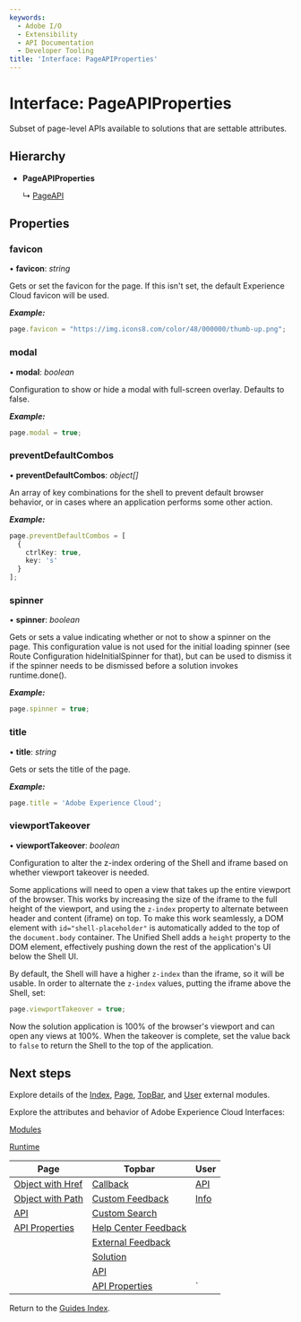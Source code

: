 ```yaml
---
keywords:
  - Adobe I/O
  - Extensibility
  - API Documentation
  - Developer Tooling
title: 'Interface: PageAPIProperties'
---
```


# Interface: PageAPIProperties

Subset of page-level APIs available to solutions that are settable attributes.

## Hierarchy

* **PageAPIProperties**
  
  ↳ [PageAPI](page-pageapi.md)

## Properties

### favicon

• **favicon**: *string*

Gets or set the favicon for the page. If this isn't set, the default Experience Cloud favicon will be used.

***Example:***

```typescript
page.favicon = "https://img.icons8.com/color/48/000000/thumb-up.png";
```

<HorizontalLine/>

### modal

• **modal**: *boolean*

Configuration to show or hide a modal with full-screen overlay. Defaults to false.

***Example:***

```typescript
page.modal = true;
```

<HorizontalLine/>

### preventDefaultCombos

• **preventDefaultCombos**: *object[]*

An array of key combinations for the shell to prevent default browser behavior, or in cases where an application performs some other action.

***Example:***

```typescript
page.preventDefaultCombos = [
  {
    ctrlKey: true,
    key: 's'
  }
];
```

<HorizontalLine/>

### spinner

• **spinner**: *boolean*

Gets or sets a value indicating whether or not to show a spinner on the page. This configuration value is not used for the initial loading spinner (see Route Configuration hideInitialSpinner for that), but can be used to dismiss it if the spinner needs to be dismissed before a solution invokes runtime.done().

***Example:***

```typescript
page.spinner = true;
```

<HorizontalLine/>

### title

• **title**: *string*

Gets or sets the title of the page.

***Example:***

```typescript
page.title = 'Adobe Experience Cloud';
```

<HorizontalLine/>

### viewportTakeover

• **viewportTakeover**: *boolean*

Configuration to alter the z-index ordering of the Shell and iframe based on whether viewport takeover is needed.

Some applications will need to open a view that takes up the entire viewport of the browser. This works by increasing the size of the iframe to the full height of the viewport, and using the `z-index` property to alternate between header and content (iframe) on top. To make this work seamlessly, a DOM element with `id="shell-placeholder"` is automatically added to the top of the `document.body` container. The Unified Shell adds a `height` property to the DOM element, effectively pushing down the rest of the application's UI below the Shell UI.

By default, the Shell will have a higher `z-index` than the iframe, so it will be usable. In order to alternate the `z-index` values, putting the iframe above the Shell, set:

```typescript
page.viewportTakeover = true;
```

Now the solution application is 100% of the browser's viewport and can open any views at 100%. When the takeover is complete, set the value back to `false` to return the Shell to the top of the application.

## Next steps

Explore details of the [Index](../modules/index.md), [Page](../modules/page.md), [TopBar](../modules/topbar.md), and [User](../modules/user.md) external modules.

Explore the attributes and behavior of Adobe Experience Cloud Interfaces:

[Modules](modules.md)

[Runtime](runtime.md)

| Page                                        | Topbar                                                     | User                     |
| ------------------------------------------- | ---------------------------------------------------------- | ------------------------ |
| [Object with Href](page-objectwithhref.md)  | [Callback](topbar-callback.md)                             | [API](user-userapi.md)   |
| [Object with Path](page-objectwithpath.md)  | [Custom Feedback](topbar-customfeedbackconfig.md)          | [Info](user-userinfo.md) |
| [API](page-pageapi.md)                      | [Custom Search](topbar-customsearchconfig.md)              |                          |
| [API Properties](page-pageapiproperties.md) | [Help Center Feedback](topbar-helpcenterfeedbackconfig.md) |                          |
|                                             | [External Feedback](topbar-externalfeedbackconfig.md)      |                          |
|                                             | [Solution](topbar-solution.md)                             |                          |
|                                             | [API](topbar-topbarapi.md)                                 |                          |
|                                             | [API Properties](topbar-topbarapiproperties.md)            | `                        |

Return to the [Guides Index](../../../index.md).
